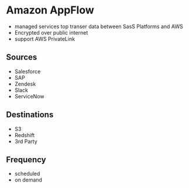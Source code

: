 # Amazon AppFlow
- managed services top transer data between SasS Platforms and AWS
- Encrypted over public internet
- support AWS PrivateLink
## Sources
- Salesforce
- SAP
- Zendesk
- Slack
- ServiceNow
## Destinations
- S3
- Redshift
- 3rd Party

## Frequency
- scheduled
- on demand
